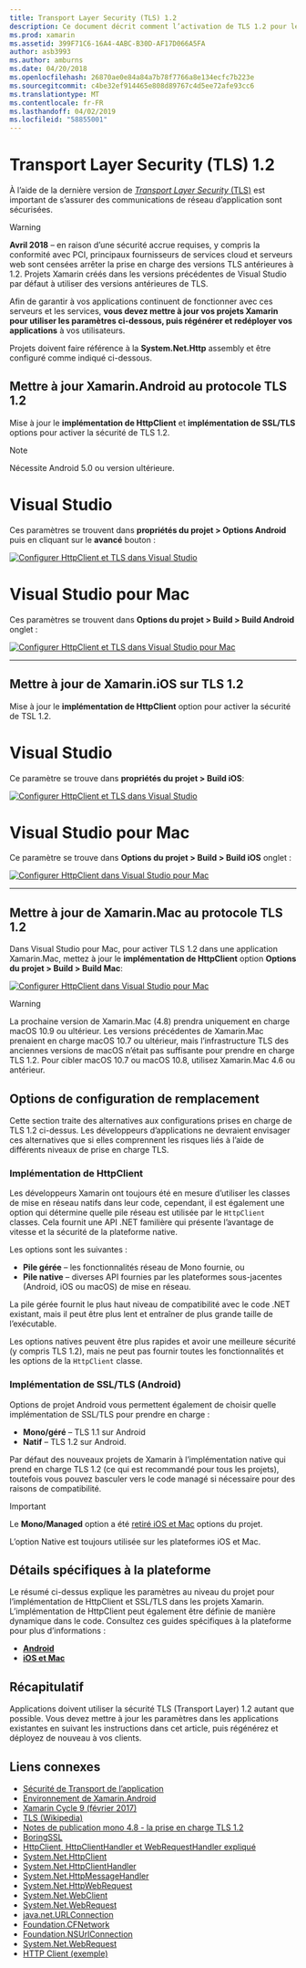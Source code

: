 ```yaml
---
title: Transport Layer Security (TLS) 1.2
description: Ce document décrit comment l’activation de TLS 1.2 pour les projets Xamarin.iOS, Xamarin.Android et Xamarin.Mac. Il montre comment le faire dans Visual Studio 2019 et Visual Studio pour Mac.
ms.prod: xamarin
ms.assetid: 399F71C6-16A4-4ABC-B30D-AF17D066A5FA
author: asb3993
ms.author: amburns
ms.date: 04/20/2018
ms.openlocfilehash: 26870ae0e84a84a7b78f7766a8e134ecfc7b223e
ms.sourcegitcommit: c4be32ef914465e808d89767c4d5ee72afe93cc6
ms.translationtype: MT
ms.contentlocale: fr-FR
ms.lasthandoff: 04/02/2019
ms.locfileid: "58855001"
---
```

# <a name="transport-layer-security-tls-12"></a>Transport Layer Security (TLS) 1.2

À l’aide de la dernière version de [ _Transport Layer Security_ (TLS)](https://en.wikipedia.org/wiki/Transport_Layer_Security) est important de s’assurer des communications de réseau d’application sont sécurisées.

> [!WARNING]
> **Avril 2018** – en raison d’une sécurité accrue requises, y compris la conformité avec PCI, principaux fournisseurs de services cloud et serveurs web sont censées arrêter la prise en charge des versions TLS antérieures à 1.2.  Projets Xamarin créés dans les versions précédentes de Visual Studio par défaut à utiliser des versions antérieures de TLS.
>
> Afin de garantir à vos applications continuent de fonctionner avec ces serveurs et les services, **vous devez mettre à jour vos projets Xamarin pour utiliser les paramètres ci-dessous, puis régénérer et redéployer vos applications** à vos utilisateurs.

Projets doivent faire référence à la **System.Net.Http** assembly et être configuré comme indiqué ci-dessous.

## <a name="update-xamarinandroid-to-tls-12"></a>Mettre à jour Xamarin.Android au protocole TLS 1.2

Mise à jour le **implémentation de HttpClient** et **implémentation de SSL/TLS** options pour activer la sécurité de TLS 1.2.

> [!NOTE]
> Nécessite Android 5.0 ou version ultérieure.

# [<a name="visual-studio"></a>Visual Studio](#tab/windows)

Ces paramètres se trouvent dans **propriétés du projet > Options Android** puis en cliquant sur le **avancé** bouton :

[![Configurer HttpClient et TLS dans Visual Studio](transport-layer-security-images/android-win-sml.png)](transport-layer-security-images/android-win.png#lightbox)

# [<a name="visual-studio-for-mac"></a>Visual Studio pour Mac](#tab/macos)

Ces paramètres se trouvent dans **Options du projet > Build > Build Android** onglet :

[![Configurer HttpClient et TLS dans Visual Studio pour Mac](transport-layer-security-images/android-mac-sml.png)](transport-layer-security-images/android-mac.png#lightbox)

-----

## <a name="update-xamarinios-to-tls-12"></a>Mettre à jour de Xamarin.iOS sur TLS 1.2

Mise à jour le **implémentation de HttpClient** option pour activer la sécurité de TSL 1.2.

# [<a name="visual-studio"></a>Visual Studio](#tab/windows)

Ce paramètre se trouve dans **propriétés du projet > Build iOS**:

[![Configurer HttpClient et TLS dans Visual Studio](transport-layer-security-images/ios-win-sml.png)](transport-layer-security-images/ios-win.png#lightbox)

# [<a name="visual-studio-for-mac"></a>Visual Studio pour Mac](#tab/macos)

Ce paramètre se trouve dans **Options du projet > Build > Build iOS** onglet :

[![Configurer HttpClient dans Visual Studio pour Mac](transport-layer-security-images/ios-mac-sml.png)](transport-layer-security-images/ios-mac.png#lightbox)

-----

## <a name="update-xamarinmac-to-tls-12"></a>Mettre à jour de Xamarin.Mac au protocole TLS 1.2

Dans Visual Studio pour Mac, pour activer TLS 1.2 dans une application Xamarin.Mac, mettez à jour le **implémentation de HttpClient** option **Options du projet > Build > Build Mac**:

[![Configurer HttpClient dans Visual Studio pour Mac](transport-layer-security-images/macos-mac-sml.png)](transport-layer-security-images/macos-mac.png#lightbox)

> [!WARNING]
> La prochaine version de Xamarin.Mac (4.8) prendra uniquement en charge macOS 10.9 ou ultérieur.
> Les versions précédentes de Xamarin.Mac prenaient en charge macOS 10.7 ou ultérieur, mais l’infrastructure TLS des anciennes versions de macOS n’était pas suffisante pour prendre en charge TLS 1.2. Pour cibler macOS 10.7 ou macOS 10.8, utilisez Xamarin.Mac 4.6 ou antérieur.

## <a name="alternative-configuration-options"></a>Options de configuration de remplacement

Cette section traite des alternatives aux configurations prises en charge de TLS 1.2 ci-dessus.
Les développeurs d’applications ne devraient envisager ces alternatives que si elles comprennent les risques liés à l’aide de différents niveaux de prise en charge TLS.

### <a name="httpclient-implementation"></a>Implémentation de HttpClient

Les développeurs Xamarin ont toujours été en mesure d’utiliser les classes de mise en réseau natifs dans leur code, cependant, il est également une option qui détermine quelle pile réseau est utilisée par le `HttpClient` classes. Cela fournit une API .NET familière qui présente l’avantage de vitesse et la sécurité de la plateforme native.

Les options sont les suivantes :

- **Pile gérée** – les fonctionnalités réseau de Mono fournie, ou
- **Pile native** – diverses API fournies par les plateformes sous-jacentes (Android, iOS ou macOS) de mise en réseau.

La pile gérée fournit le plus haut niveau de compatibilité avec le code .NET existant, mais il peut être plus lent et entraîner de plus grande taille de l’exécutable.

Les options natives peuvent être plus rapides et avoir une meilleure sécurité (y compris TLS 1.2), mais ne peut pas fournir toutes les fonctionnalités et les options de la `HttpClient` classe.

### <a name="ssltls-implementation-android"></a>Implémentation de SSL/TLS (Android)

Options de projet Android vous permettent également de choisir quelle implémentation de SSL/TLS pour prendre en charge :

- **Mono/géré** – TLS 1.1 sur Android
- **Natif** – TLS 1.2 sur Android.

Par défaut des nouveaux projets de Xamarin à l’implémentation native qui prend en charge TLS 1.2 (ce qui est recommandé pour tous les projets), toutefois vous pouvez basculer vers le code managé si nécessaire pour des raisons de compatibilité.

> [!IMPORTANT]
> Le **Mono/Managed** option a été [retiré iOS et Mac](https://developer.xamarin.com/releases/ios/xamarin.ios_10/xamarin.ios_10.8/) options du projet.
>
> L’option Native est toujours utilisée sur les plateformes iOS et Mac.

## <a name="platform-specific-details"></a>Détails spécifiques à la plateforme

Le résumé ci-dessus explique les paramètres au niveau du projet pour l’implémentation de HttpClient et SSL/TLS dans les projets Xamarin. L’implémentation de HttpClient peut également être définie de manière dynamique dans le code. Consultez ces guides spécifiques à la plateforme pour plus d’informations :

- [**Android**](~/android/app-fundamentals/http-stack.md)
- [**iOS et Mac**](~/cross-platform/macios/http-stack.md)

## <a name="summary"></a>Récapitulatif

Applications doivent utiliser la sécurité TLS (Transport Layer) 1.2 autant que possible.
Vous devez mettre à jour les paramètres dans les applications existantes en suivant les instructions dans cet article, puis régénérez et déployez de nouveau à vos clients.

## <a name="related-links"></a>Liens connexes

- [Sécurité de Transport de l’application](~/ios/app-fundamentals/ats.md)
- [Environnement de Xamarin.Android](~/android/deploy-test/environment.md)
- [Xamarin Cycle 9 (février 2017)](https://releases.xamarin.com/stable-release-cycle-9/)
- [TLS (Wikipedia)](https://en.wikipedia.org/wiki/Transport_Layer_Security)
- [Notes de publication mono 4.8 - la prise en charge TLS 1.2](https://www.mono-project.com/docs/about-mono/releases/4.8.0/#tls-12-support)
- [BoringSSL](https://boringssl.googlesource.com/boringssl/)
- [HttpClient, HttpClientHandler et WebRequestHandler expliqué](https://blogs.msdn.microsoft.com/henrikn/2012/08/07/httpclient-httpclienthandler-and-webrequesthandler-explained/)
- [System.Net.HttpClient](https://msdn.microsoft.com/library/system.net.http.httpclient(v=vs.118).aspx)
- [System.Net.HttpClientHandler](https://msdn.microsoft.com/library/system.net.http.httpclienthandler(v=vs.118).aspx)
- [System.Net.HttpMessageHandler](https://msdn.microsoft.com/library/system.net.http.httpmessagehandler(v=vs.118).aspx)
- [System.Net.HttpWebRequest](https://msdn.microsoft.com/library/system.net.httpwebrequest(v=vs.110).aspx)
- [System.Net.WebClient](https://msdn.microsoft.com/library/system.net.webclient(v=vs.110).aspx)
- [System.Net.WebRequest](https://msdn.microsoft.com/library/system.net.webrequest(v=vs.110).aspx)
- [java.net.URLConnection](https://developer.android.com/reference/java/net/URLConnection.html)
- [Foundation.CFNetwork](xref:CoreFoundation.CFNetwork)
- [Foundation.NSUrlConnection](xref:Foundation.NSUrlConnection)
- [System.Net.WebRequest](https://msdn.microsoft.com/library/system.net.webrequest(v=vs.110).aspx)
- [HTTP Client (exemple)](https://developer.xamarin.com/samples/monotouch/HttpClient/)

